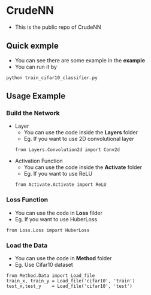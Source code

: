 # CrudeNN
- This is the public repo of CrudeNN

## Quick exmple
- You can see there are some example in the **example**
- You can run it by 
```
python train_cifar10_classifier.py
```
## Usage Example
### Build the Network
- Layer
  - You can use the code inside the **Layers** folder 
  - Eg. If you want to use 2D convolutional layer
  ```
  from Layers.Convolution2d import Conv2d
  ```
- Activation Function
  - You can use the code inside the **Activate** folder 
  - Eg. If you want to use ReLU
  ```
  from Activate.Activate import ReLU
  ```
### Loss Function
  - You can use the code in **Loss** filder
  - Eg. If you want to use HuberLoss
  ```
  from Loss.Loss import HuberLoss
  ```
### Load the Data
  - You can use the code in **Method** folder
  - Eg. Use Cifar10 dataset
  ```
  from Method.Data import Load_file
  train_x, train_y = Load_file('cifar10', 'train')
  test_x,test_y    = Load_file('cifar10', 'test')
  ```
